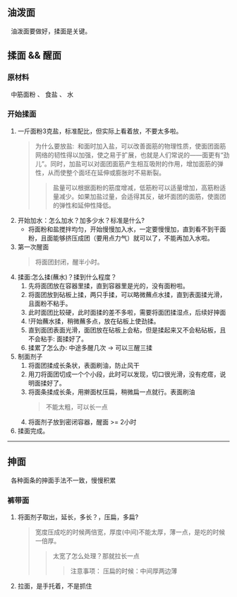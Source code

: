 ## 油泼面
&nbsp;&nbsp;油泼面要做好，揉面是关键。
## 揉面 && 醒面
### 原材料
&nbsp;&nbsp;中筋面粉 、 食盐 、 水 

### 开始揉面
1. 一斤面粉3克盐，标准配比，但实际上看着放，不要太多啦。
   > 为什么要放盐:&nbsp;&nbsp;和面时加入盐，可以改善面筋的物理性质，使面团面筋网络的韧性得以加强，使之易于扩展，也就是人们常说的——面更有“劲儿”。同时，加盐可以对面团面筋产生相互吸附的作用，增加面筋的弹性，从而使整个面坯在延伸或膨胀时不易断裂。
   >> 盐量可以根据面粉的筋度增减，低筋粉可以适量增加，高筋粉适量减少。如果加盐过量，会适得其反，破坏面团的面筋，使面团的弹性和延伸性降低。
2. 开始加水：怎么加水？加多少水？标准是什么?
   + 将面粉和盐搅拌均匀，开始慢慢加入水，一定要慢慢加，直到看不到干面粉，且面能够挤压成团（要用点力气）就可以了，不能再加入水啦。
3. 第一次醒面
   > 将面团封闭，醒半小时。
4. 揉面:怎么揉(蘸水)？揉到什么程度？
   1. 先将面团放在容器里揉，直到容器里是光的，没有面粉啦。
   2. 将面团放到砧板上揉，两只手揉，可以略微蘸点水揉，直到表面揉光滑，且面粉不粘手。
   3. 此时面团比较硬，此时面揉的差不多啦，需要将面团揉湿点，后续好抻面
   4. !开始蘸水揉，稍微蘸多点，放在砧板上使劲揉。
   5. 直到面团表面光滑，面团放在砧板上会粘，但是揉起来又不会粘砧板，且不会粘手: 面揉好了。
   6. 揉累了怎么办: 中途多醒几次 -> 可以三醒三揉
5. 制面剂子
   1. 将面团揉成长条状，表面刷油，防止风干
   2. 用刀将面团切成一个个小段，此时可以发现，切口很光滑，没有疙瘩，说明面揉好了。
   3. 将面条揉成长条，用擀面杖压扁，稍微扁一点就行。表面刷油
      > 不能太粗，可以长一点
   4. 将面剂子放到密闭容器，醒面 >= 2小时
6. 揉面完成。
---

## 抻面
&nbsp;&nbsp;各种面条的抻面手法不一致，慢慢积累
### 裤带面
1. 将面剂子取出，延长，多长？，压扁，多扁?
   > 宽度压成吃的时候两倍宽，厚度(中间)不能太厚，薄一点，是吃的时候一倍厚。
   >> 太宽了怎么处理？那就拉长一点
   >>> 注意事项： 压扁的时候：中间厚两边薄
2. 拉面，是手托着，不是抓住

